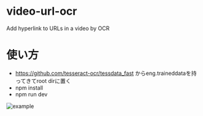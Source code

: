 # video-url-ocr
Add hyperlink to URLs in a video by OCR

# 使い方

- https://github.com/tesseract-ocr/tessdata_fast からeng.traineddataを持ってきてroot dirに置く
- npm install
- npm run dev

![example](https://user-images.githubusercontent.com/8625179/227428631-970a04d2-246c-4bc3-9ad1-ebdb4712bf2f.png)
